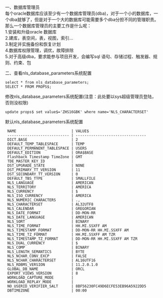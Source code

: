   一、数据库管理员   
 每个oracle数据库应该至少有一个数据库管理员(dba)，对于一个小的数据库，一个dba就够了，但是对于一个大的数据库可能需要多个dba分担不同的管理职责。那么一个数据库管理员的主要工作是什么呢：   
 1.安装和升级oracle 数据库   
 2.建库，表空间，表，视图，索引…   
 3.制定并实施备份和恢复计划   
 4.数据库权限管理，调优，故障排除   
 5.对于高级dba，要求能参与项目开发，会编写sql 语句、存储过程、触发器、规则、约束、包

 二、查看nls_database_parameters系统配置

 
```
select * from nls_database_parameters;
SELECT * FROM PROPS$;
```
 修改nls_database_parameters系统配置(注意：此处要以sys超级管理员登陆，否则没权限)

 
```
update props$ set value$='ZHS16GBK' where name='NLS_CHARACTERSET'
```
 默认nls_database_parameters系统配置

 
     NAME                         | VALUE$                          
     ---------------------------- | -------------------------------- 
     DICT.BASE                    | 2                               
     DEFAULT_TEMP_TABLESPACE      | TEMP                            
     DEFAULT_PERMANENT_TABLESPACE | USERS                           
     DEFAULT_EDITION              | ORA$BASE                        
     Flashback Timestamp TimeZone | GMT                             
     TDE_MASTER_KEY_ID            |                                 
     DST_UPGRADE_STATE            | NONE                            
     DST_PRIMARY_TT_VERSION       | 11                              
     DST_SECONDARY_TT_VERSION     | 0                               
     DEFAULT_TBS_TYPE             | SMALLFILE                       
     NLS_LANGUAGE                 | AMERICAN                        
     NLS_TERRITORY                | AMERICA                         
     NLS_CURRENCY                 | $                               
     NLS_ISO_CURRENCY             | AMERICA                         
     NLS_NUMERIC_CHARACTERS       | .,                              
     NLS_CHARACTERSET             | AL32UTF8                        
     NLS_CALENDAR                 | GREGORIAN                       
     NLS_DATE_FORMAT              | DD-MON-RR                       
     NLS_DATE_LANGUAGE            | AMERICAN                        
     NLS_SORT                     | BINARY                          
     NLS_TIME_FORMAT              | HH.MI.SSXFF AM                  
     NLS_TIMESTAMP_FORMAT         | DD-MON-RR HH.MI.SSXFF AM        
     NLS_TIME_TZ_FORMAT           | HH.MI.SSXFF AM TZR              
     NLS_TIMESTAMP_TZ_FORMAT      | DD-MON-RR HH.MI.SSXFF AM TZR    
     NLS_DUAL_CURRENCY            | $                               
     NLS_COMP                     | BINARY                          
     NLS_LENGTH_SEMANTICS         | BYTE                            
     NLS_NCHAR_CONV_EXCP          | FALSE                           
     NLS_NCHAR_CHARACTERSET       | AL16UTF16                       
     NLS_RDBMS_VERSION            | 11.2.0.1.0                      
     GLOBAL_DB_NAME               | ORCL                            
     EXPORT_VIEWS_VERSION         | 8                               
     WORKLOAD_CAPTURE_MODE        |                                 
     WORKLOAD_REPLAY_MODE         |                                 
     NO_USERID_VERIFIER_SALT      | 8BF56230FC49D6ECFE53EB96A5922DD5
     DBTIMEZONE                   | 00:00                           

   
  
